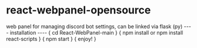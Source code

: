 # react-webpanel-opensource
web panel for managing discord bot settings, can be linked via flask (py)
---- installation ----
 { cd React-WebPanel-main }
 { npm install or npm install react-scripts }
 { npm start }
 { enjoy! }
